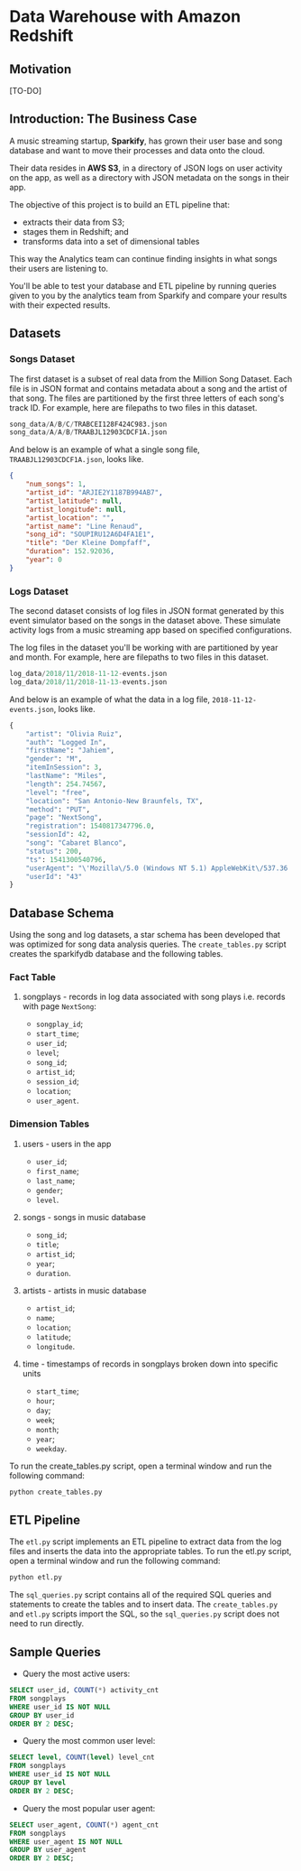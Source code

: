 # Data Warehouse with Amazon Redshift

## Motivation

[TO-DO]

## Introduction: The Business Case

A music streaming startup, **Sparkify**, has grown their user base and song database and want to move their processes and data onto the cloud.

Their data resides in **AWS S3**, in a directory of JSON logs on user activity on the app, as well as a directory with JSON metadata on the songs in their app.

The objective of this project is to build an ETL pipeline that:

- extracts their data from S3;
- stages them in Redshift; and
- transforms data into a set of dimensional tables

This way the Analytics team can continue finding insights in what songs their users are listening to.

You'll be able to test your database and ETL pipeline by running queries given to you by the analytics team from Sparkify and compare your results with their expected results.

## Datasets

### Songs Dataset

The first dataset is a subset of real data from the Million Song Dataset. Each file is in JSON format and contains metadata about a song and the artist of that song. The files are partitioned by the first three letters of each song's track ID. For example, here are filepaths to two files in this dataset.

```python
song_data/A/B/C/TRABCEI128F424C983.json
song_data/A/A/B/TRAABJL12903CDCF1A.json
```

And below is an example of what a single song file, `TRAABJL12903CDCF1A.json`, looks like.

```json
{
    "num_songs": 1,
    "artist_id": "ARJIE2Y1187B994AB7",
    "artist_latitude": null,
    "artist_longitude": null,
    "artist_location": "",
    "artist_name": "Line Renaud",
    "song_id": "SOUPIRU12A6D4FA1E1",
    "title": "Der Kleine Dompfaff",
    "duration": 152.92036,
    "year": 0
}
```

### Logs Dataset

The second dataset consists of log files in JSON format generated by this event simulator based on the songs in the dataset above. These simulate activity logs from a music streaming app based on specified configurations.

The log files in the dataset you'll be working with are partitioned by year and month. For example, here are filepaths to two files in this dataset.

```python
log_data/2018/11/2018-11-12-events.json
log_data/2018/11/2018-11-13-events.json
```

And below is an example of what the data in a log file, `2018-11-12-events.json`, looks like.

```python
{
    "artist": "Olivia Ruiz",
    "auth": "Logged In",
    "firstName": "Jahiem",
    "gender": "M",
    "itemInSession": 3,
    "lastName": "Miles",
    "length": 254.74567,
    "level": "free",
    "location": "San Antonio-New Braunfels, TX",
    "method": "PUT",
    "page": "NextSong",
    "registration": 1540817347796.0,
    "sessionId": 42,
    "song": "Cabaret Blanco",
    "status": 200,
    "ts": 1541300540796,
    "userAgent": "\'Mozilla\/5.0 (Windows NT 5.1) AppleWebKit\/537.36   (KHTML, like Gecko) Chrome\/36.0.1985.143 Safari\/537.36\'",
    "userId": "43"
}
```

## Database Schema

Using the song and log datasets, a star schema has been developed that was optimized for song data analysis queries. The `create_tables.py` script creates the sparkifydb database and the following tables.

### Fact Table

1. songplays - records in log data associated with song plays i.e. records with page `NextSong`:

   - `songplay_id`;
   - `start_time`;
   - `user_id`;
   - `level`;
   - `song_id`;
   - `artist_id`;
   - `session_id`;
   - `location`;
   - `user_agent`.

### Dimension Tables

1. users - users in the app

    - `user_id`;
    - `first_name`;
    - `last_name`;
    - `gender`;
    - `level`.

2. songs - songs in music database

    - `song_id`;
    - `title`;
    - `artist_id`;
    - `year`;
    - `duration`.

3. artists - artists in music database

    - `artist_id`;
    - `name`;
    - `location`;
    - `latitude`;
    - `longitude`.

4. time - timestamps of records in songplays broken down into specific units

    - `start_time`;
    - `hour`;
    - `day`;
    - `week`;
    - `month`;
    - `year`;
    - `weekday`.


To run the create_tables.py script, open a terminal window and run the following command:

```bash
python create_tables.py
```

## ETL Pipeline

The `etl.py` script implements an ETL pipeline to extract data from the log files and inserts the data into the appropriate tables. To run the etl.py script, open a terminal window and run the following command:

```bash
python etl.py
```

The `sql_queries.py` script contains all of the required SQL queries and statements to create the tables and to insert data. The `create_tables.py` and `etl.py` scripts import the SQL, so the `sql_queries.py` script does not need to run directly.

## Sample Queries

- Query the most active users:

```sql
SELECT user_id, COUNT(*) activity_cnt
FROM songplays
WHERE user_id IS NOT NULL
GROUP BY user_id
ORDER BY 2 DESC;
```

- Query the most common user level:

```sql
SELECT level, COUNT(level) level_cnt
FROM songplays
WHERE user_id IS NOT NULL
GROUP BY level
ORDER BY 2 DESC;
```

- Query the most popular user agent:

```sql
SELECT user_agent, COUNT(*) agent_cnt
FROM songplays
WHERE user_agent IS NOT NULL
GROUP BY user_agent
ORDER BY 2 DESC;
```
